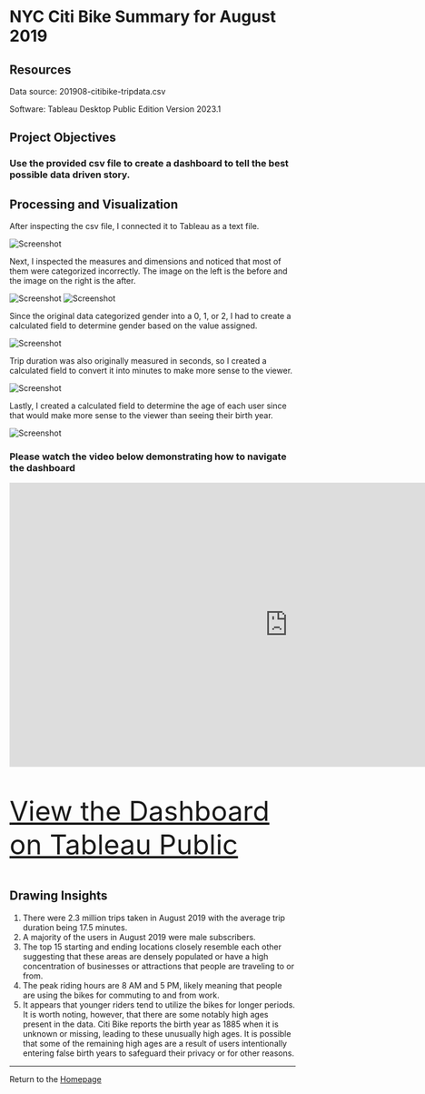 # NYC Citi Bike Summary for August 2019

## Resources
Data source: 201908-citibike-tripdata.csv

Software: Tableau Desktop Public Edition Version 2023.1

## Project Objectives
### Use the provided csv file to create a dashboard to tell the best possible data driven story.

## Processing and Visualization
After inspecting the csv file, I connected it to Tableau as a text file. 

![Screenshot](Images/connect.png)

Next, I inspected the measures and dimensions and noticed that most of them were categorized incorrectly. The image on the left is the before and the image on the right is the after.

![Screenshot](Images/md1.png)   ![Screenshot](Images/md2.png)

Since the original data categorized gender into a 0, 1, or 2, I had to create a calculated field to determine gender based on the value assigned.

![Screenshot](Images/gender_cf.png)

Trip duration was also originally measured in seconds, so I created a calculated field to convert it into minutes to make more sense to the viewer.

![Screenshot](Images/td_cf.png)

Lastly, I created a calculated field to determine the age of each user since that would make more sense to the viewer than seeing their birth year.

![Screenshot](Images/age_cf.png)

### Please watch the video below demonstrating how to navigate the dashboard


<iframe width="980" height="500" src="https://www.youtube.com/embed/pBy1zgt0XPc" title="YouTube video player" frameborder="0" allow="accelerometer; autoplay; clipboard-write; encrypted-media; gyroscope; picture-in-picture; web-share" allowfullscreen></iframe>


<p style="font-size: 48px;"><a href="https://public.tableau.com/views/NYCCitiBikeAugust2019/NYCCitiBikeSummary?:language=en-US&:display_count=n&:origin=viz_share_link" target="_blank">View the Dashboard on Tableau Public</a></p>


## Drawing Insights

1. There were 2.3 million trips taken in August 2019 with the average trip duration being 17.5 minutes.
2. A majority of the users in August 2019 were male subscribers.
3. The top 15 starting and ending locations closely resemble each other suggesting that these areas are densely populated or have a high concentration of businesses or attractions that people are traveling to or from.
4. The peak riding hours are 8 AM and 5 PM, likely meaning that people are using the bikes for commuting to and from work.
5. It appears that younger riders tend to utilize the bikes for longer periods. It is worth noting, however, that there are some notably high ages present in the data. Citi Bike reports the birth year as 1885 when it is unknown or missing, leading to these unusually high ages. It is possible that some of the remaining high ages are a result of users intentionally entering false birth years to safeguard their privacy or for other reasons.

---
Return to the [Homepage](https://kenlo94.github.io/)
